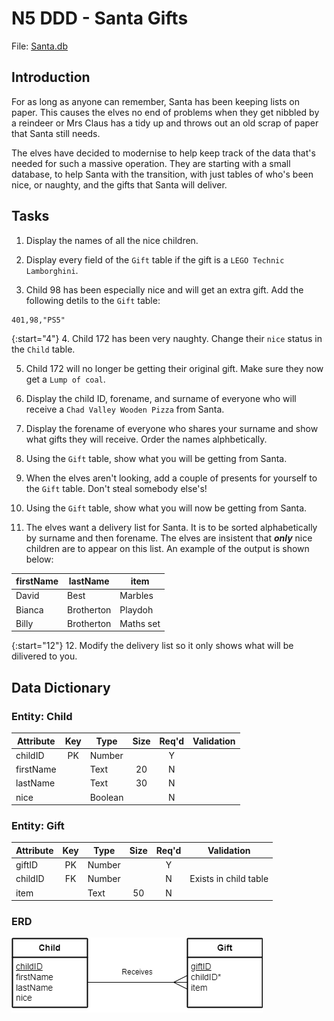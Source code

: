 # N5 DDD - Santa Gifts

File: [Santa.db](assets/Santa.db "Download file")

## Introduction

For as long as anyone can remember, Santa has been keeping lists on paper.  This causes the elves no end of problems when they get nibbled by a reindeer or Mrs Claus has a tidy up and throws out an old scrap of paper that Santa still needs.

The elves have decided to modernise to help keep track of the data that's needed for such a massive operation.  They are starting with a small database, to help Santa with the transition, with just tables of who's been nice, or naughty, and the gifts that Santa will deliver.


## Tasks

1. Display the names of all the nice children.

2. Display every field of the `Gift` table if the gift is a `LEGO Technic Lamborghini`.

3. Child 98 has been especially nice and will get an extra gift.  Add the following detils to the `Gift` table:

```
401,98,"PS5"
```

{:start="4"}
4. Child 172 has been very naughty.  Change their `nice` status in the `Child` table.

5. Child 172 will no longer be getting their original gift.  Make sure they now get a `Lump of coal`.

6. Display the child ID, forename, and surname of everyone who will receive a `Chad Valley Wooden Pizza` from Santa.

7. Display the forename of everyone who shares your surname and show what gifts they will receive.  Order the names alphbetically.

8. Using the `Gift` table, show what you will be getting from Santa.

9. When the elves aren't looking, add a couple of presents for yourself to the `Gift` table.  Don't steal somebody else's!

10. Using the `Gift` table, show what you will now be getting from Santa.

11. The elves want a delivery list for Santa.  It is to be sorted alphabetically by surname and then forename.  The elves are insistent that ___only___ nice children are to appear on this list.  An example of the output is shown below:

| firstName | lastName   | item |
| --------  | -------    | ---- |
| David     | Best       | Marbles |
| Bianca    | Brotherton | Playdoh |
| Billy     | Brotherton | Maths set |

{:start="12"}
12. Modify the delivery list so it only shows what will be dilivered to you.


## Data Dictionary

### Entity: Child

| Attribute | Key   | Type    | Size  | Req'd | Validation |
| --------- | :---: | ----    | :---: | :---: | ---------- |
| childID   | PK    | Number  |       | Y     |            |
| firstName |       | Text    | 20    | N     |            |
| lastName  |       | Text    | 30    | N     |            |
| nice      |       | Boolean |       | N     |            |

### Entity: Gift

| Attribute | Key   | Type   | Size  | Req'd | Validation |
| --------- | :---: | ----   | :---: | :---: | ---------- |
| giftID    | PK    | Number |       | Y     |            |
| childID   | FK    | Number |       | N     | Exists in child table |
| item      |       | Text   | 50    | N     |            |

### ERD

![ERD](assets/Diagrams/ERD-childGift.png)
